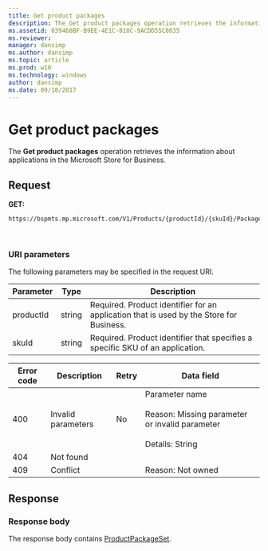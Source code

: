 ```yaml
---
title: Get product packages
description: The Get product packages operation retrieves the information about applications in the Microsoft Store for Business.
ms.assetid: 039468BF-B9EE-4E1C-810C-9ACDD55C0835
ms.reviewer: 
manager: dansimp
ms.author: dansimp
ms.topic: article
ms.prod: w10
ms.technology: windows
author: dansimp
ms.date: 09/18/2017
---
```


# Get product packages

The **Get product packages** operation retrieves the information about applications in the Microsoft Store for Business.

## Request

**GET:**

```http
https://bspmts.mp.microsoft.com/V1/Products/{productId}/{skuId}/Packages
```

 
### URI parameters

The following parameters may be specified in the request URI.

|Parameter|Type|Description|
|--- |--- |--- |
|productId|string|Required. Product identifier for an application that is used by the Store for Business.|
|skuId|string|Required. Product identifier that specifies a specific SKU of an application.|

|Error code|Description|Retry|Data field|
|--- |--- |--- |--- |
|400|Invalid parameters|No|Parameter name <br/> <br/>Reason: Missing parameter or invalid parameter <br/> <br/>Details: String|
|404|Not found|||
|409|Conflict||Reason: Not owned|

## Response

### Response body

The response body contains [ProductPackageSet](data-structures-windows-store-for-business.md#productpackageset).

 






